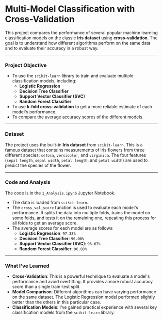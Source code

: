 # Multi-Model Classification with Cross-Validation

This project compares the performance of several popular machine learning classification models on the classic **Iris dataset** using **cross-validation**. The goal is to understand how different algorithms perform on the same data and to evaluate their accuracy in a robust way.

---

### **Project Objective**

* To use the `scikit-learn` library to train and evaluate multiple classification models, including:
    * **Logistic Regression**
    * **Decision Tree Classifier**
    * **Support Vector Classifier (SVC)**
    * **Random Forest Classifier**
* To use **k-fold cross-validation** to get a more reliable estimate of each model's performance.
* To compare the average accuracy scores of the different models.

---

### **Dataset**

The project uses the built-in **Iris dataset** from `scikit-learn`. This is a famous dataset that contains measurements of iris flowers from three different species: `setosa`, `versicolor`, and `virginica`. The four features (`sepal length`, `sepal width`, `petal length`, and `petal width`) are used to predict the species of the flower.

---

### **Code and Analysis**

The code is in the `1_Analysis.ipynb` Jupyter Notebook.
* The data is loaded from `scikit-learn`.
* The `cross_val_score` function is used to evaluate each model's performance. It splits the data into multiple folds, trains the model on some folds, and tests it on the remaining one, repeating this process for all folds to get an average score.
* The average scores for each model are as follows:
    * **Logistic Regression**: `97.33%`
    * **Decision Tree Classifier**: `96.00%`
    * **Support Vector Classifier (SVC)**: `96.67%`
    * **Random Forest Classifier**: `96.00%`

---

### **What I've Learned**

* **Cross-Validation**: This is a powerful technique to evaluate a model's performance and avoid overfitting. It provides a more robust accuracy score than a single train-test split.
* **Model Comparison**: Different algorithms can have varying performance on the same dataset. The Logistic Regression model performed slightly better than the others in this particular case.
* **Classification Models**: I've gained practical experience with several key classification models from the `scikit-learn` library.